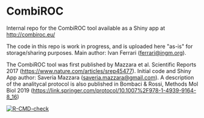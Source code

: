 # CombiROC
Internal repo for the CombiROC tool available as a Shiny app at http://combiroc.eu/

The code in this repo is work in progress, and is uploaded here "as-is" for storage/sharing purposes.
Main author: Ivan Ferrari (ferrari@ingm.org). 

The CombiROC tool was first published by Mazzara et al. Scientific Reports 2017 (https://www.nature.com/articles/srep45477). Initial code and Shiny App author: Saveria Mazzara (saveria.mazzara@gmail.com).
A description of the analitycal protocol is also published in Bombaci & Rossi, Methods Mol Biol 2019 (https://link.springer.com/protocol/10.1007%2F978-1-4939-9164-8_16)

<!-- badges: start -->
[![R-CMD-check](https://github.com/ricrossi/combiroc/workflows/R-CMD-check/badge.svg)](https://github.com/ricrossi/combiroc/actions)
<!-- badges: end -->
